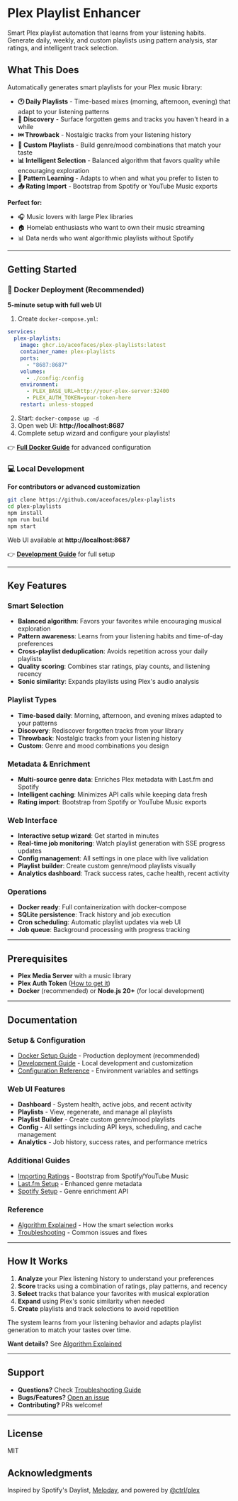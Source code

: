 # Plex Playlist Enhancer

Smart Plex playlist automation that learns from your listening habits. Generate daily, weekly, and custom playlists using pattern analysis, star ratings, and intelligent track selection.

## What This Does

Automatically generates smart playlists for your Plex music library:

- **🕐 Daily Playlists** - Time-based mixes (morning, afternoon, evening) that adapt to your listening patterns
- **🔮 Discovery** - Surface forgotten gems and tracks you haven't heard in a while
- **⏮️ Throwback** - Nostalgic tracks from your listening history
- **🎨 Custom Playlists** - Build genre/mood combinations that match your taste
- **📊 Intelligent Selection** - Balanced algorithm that favors quality while encouraging exploration
- **🎯 Pattern Learning** - Adapts to when and what you prefer to listen to
- **📥 Rating Import** - Bootstrap from Spotify or YouTube Music exports

**Perfect for:**
- 🎧 Music lovers with large Plex libraries
- 🏠 Homelab enthusiasts who want to own their music streaming
- 📊 Data nerds who want algorithmic playlists without Spotify

---

## Getting Started

### 🐳 Docker Deployment (Recommended)

**5-minute setup with full web UI**

1. Create `docker-compose.yml`:
```yaml
services:
  plex-playlists:
    image: ghcr.io/aceofaces/plex-playlists:latest
    container_name: plex-playlists
    ports:
      - "8687:8687"
    volumes:
      - ./config:/config
    environment:
      - PLEX_BASE_URL=http://your-plex-server:32400
      - PLEX_AUTH_TOKEN=your-token-here
    restart: unless-stopped
```

2. Start: `docker-compose up -d`
3. Open web UI: **http://localhost:8687**
4. Complete setup wizard and configure your playlists!

👉 **[Full Docker Guide](docs/docker-guide.md)** for advanced configuration

### 💻 Local Development

**For contributors or advanced customization**

```bash
git clone https://github.com/aceofaces/plex-playlists
cd plex-playlists
npm install
npm run build
npm start
```

Web UI available at **http://localhost:8687**

👉 **[Development Guide](docs/cli-guide.md)** for full setup

---

## Key Features

### Smart Selection
- **Balanced algorithm**: Favors your favorites while encouraging musical exploration
- **Pattern awareness**: Learns from your listening habits and time-of-day preferences
- **Cross-playlist deduplication**: Avoids repetition across your daily playlists
- **Quality scoring**: Combines star ratings, play counts, and listening recency
- **Sonic similarity**: Expands playlists using Plex's audio analysis

### Playlist Types
- **Time-based daily**: Morning, afternoon, and evening mixes adapted to your patterns
- **Discovery**: Rediscover forgotten tracks from your library
- **Throwback**: Nostalgic tracks from your listening history
- **Custom**: Genre and mood combinations you design

### Metadata & Enrichment
- **Multi-source genre data**: Enriches Plex metadata with Last.fm and Spotify
- **Intelligent caching**: Minimizes API calls while keeping data fresh
- **Rating import**: Bootstrap from Spotify or YouTube Music exports

### Web Interface
- **Interactive setup wizard**: Get started in minutes
- **Real-time job monitoring**: Watch playlist generation with SSE progress updates
- **Config management**: All settings in one place with live validation
- **Playlist builder**: Create custom genre/mood playlists visually
- **Analytics dashboard**: Track success rates, cache health, recent activity

### Operations
- **Docker ready**: Full containerization with docker-compose
- **SQLite persistence**: Track history and job execution
- **Cron scheduling**: Automatic playlist updates via web UI
- **Job queue**: Background processing with progress tracking

---

## Prerequisites

- **Plex Media Server** with a music library
- **Plex Auth Token** ([How to get it](docs/docker-guide.md#getting-your-plex-token))
- **Docker** (recommended) or **Node.js 20+** (for local development)

---

## Documentation

### Setup & Configuration
- [Docker Setup Guide](docs/docker-guide.md) - Production deployment (recommended)
- [Development Guide](docs/cli-guide.md) - Local development and customization
- [Configuration Reference](docs/configuration-reference.md) - Environment variables and settings

### Web UI Features
- **Dashboard** - System health, active jobs, and recent activity
- **Playlists** - View, regenerate, and manage all playlists
- **Playlist Builder** - Create custom genre/mood playlists
- **Config** - All settings including API keys, scheduling, and cache management
- **Analytics** - Job history, success rates, and performance metrics

### Additional Guides
- [Importing Ratings](docs/importing.md) - Bootstrap from Spotify/YouTube Music
- [Last.fm Setup](docs/api-setup/lastfm-setup.md) - Enhanced genre metadata
- [Spotify Setup](docs/api-setup/spotify-setup.md) - Genre enrichment API

### Reference
- [Algorithm Explained](docs/algorithm-explained.md) - How the smart selection works
- [Troubleshooting](docs/troubleshooting.md) - Common issues and fixes

---

## How It Works

1. **Analyze** your Plex listening history to understand your preferences
2. **Score** tracks using a combination of ratings, play patterns, and recency
3. **Select** tracks that balance your favorites with musical exploration
4. **Expand** using Plex's sonic similarity when needed
5. **Create** playlists and track selections to avoid repetition

The system learns from your listening behavior and adapts playlist generation to match your tastes over time.

**Want details?** See [Algorithm Explained](docs/algorithm-explained.md)

---

## Support

- **Questions?** Check [Troubleshooting Guide](docs/troubleshooting.md)
- **Bugs/Features?** [Open an issue](https://github.com/aceofaces/plex-playlists/issues)
- **Contributing?** PRs welcome!

---

## License

MIT

## Acknowledgments

Inspired by Spotify's Daylist, [Meloday](https://github.com/trackstacker/meloday), and powered by [@ctrl/plex](https://github.com/scttcper/plex)
